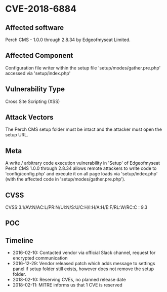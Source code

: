 # CVE-2018-6884

## Affected software
Perch CMS - 1.0.0 through 2.8.34 by Edgeofmyseat Limited.

## Affected Component
Configuration file writer within the setup file 'setup/modes/gather.pre.php' accessed via 'setup/index.php'

## Vulnerability Type
Cross Site Scripting (XSS)

## Attack Vectors
The Perch CMS setup folder must be intact and the attacker must open the setup URL.

## Meta
A write / arbitrary code execution vulnerability in 'Setup' of Edgeofmyseat Perch CMS 1.0.0 through 2.8.34 allows remote attackers to write code to 'config/config.php' and execute it on all page loads via 'setup/index.php' (with the affected code in 'setup/modes/gather.pre.php').

## CVSS
CVSS:3.1/AV:N/AC:L/PR:N/UI:N/S:U/C:H/I:H/A:H/E:F/RL:W/RC:C : 9.3

## POC


## Timeline
* 2016-02-10: Contacted vendor via official Slack channel, request for encrypted communication
* 2016-12-29: Vendor released patch which adds message to settings panel if setup folder still exists, however does not remove the setup folder.
* 2018-02-10: Reserving CVEs, no planned release date
* 2018-02-11: MITRE informs us that 1 CVE is reserved